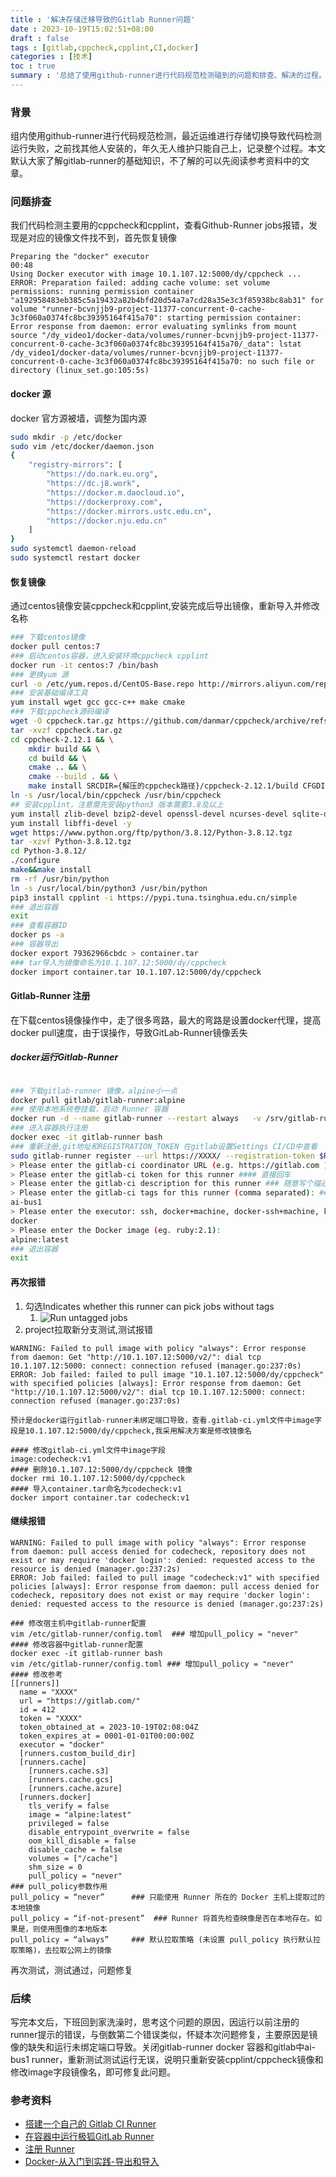 ```yaml
---
title : '解决存储迁移导致的Gitlab Runner问题'
date : 2023-10-19T15:02:51+08:00
draft : false
tags : [gitlab,cppcheck,cpplint,CI,docker]
categories : [技术]
toc : true
summary : '总结了使用github-runner进行代码规范检测碰到的问题和排查、解决的过程。问题出在镜像文件找不到，通过恢复镜像和注册Gitlab-Runner解决。文章提供了详细的步骤和参考资料供读者参考。'
---
```

### 背景

组内使用github-runner进行代码规范检测，最近运维进行存储切换导致代码检测运行失败，之前找其他人安装的，年久无人维护只能自己上，记录整个过程。本文默认大家了解gitlab-runner的基础知识，不了解的可以先阅读参考资料中的文章。

### 问题排查

我们代码检测主要用的cppcheck和cpplint，查看Github-Runner jobs报错，发现是对应的镜像文件找不到，首先恢复镜像

```text
Preparing the "docker" executor
00:48
Using Docker executor with image 10.1.107.12:5000/dy/cppcheck ...
ERROR: Preparation failed: adding cache volume: set volume permissions: running permission container "a192958483eb385c5a19432a82b4bfd20d54a7a7cd28a35e3c3f85938bc8ab31" for volume "runner-bcvnjjb9-project-11377-concurrent-0-cache-3c3f060a0374fc8bc39395164f415a70": starting permission container: Error response from daemon: error evaluating symlinks from mount source "/dy_video1/docker-data/volumes/runner-bcvnjjb9-project-11377-concurrent-0-cache-3c3f060a0374fc8bc39395164f415a70/_data": lstat /dy_video1/docker-data/volumes/runner-bcvnjjb9-project-11377-concurrent-0-cache-3c3f060a0374fc8bc39395164f415a70: no such file or directory (linux_set.go:105:5s)
```

#### docker 源

docker 官方源被墙，调整为国内源
```bash
sudo mkdir -p /etc/docker
sudo vim /etc/docker/daemon.json
{
    "registry-mirrors": [
        "https://do.nark.eu.org",
        "https://dc.j8.work",
        "https://docker.m.daocloud.io",
        "https://dockerproxy.com",
        "https://docker.mirrors.ustc.edu.cn",
        "https://docker.nju.edu.cn"
    ]
}
sudo systemctl daemon-reload
sudo systemctl restart docker
```
#### 恢复镜像

通过centos镜像安装cppcheck和cpplint,安装完成后导出镜像，重新导入并修改名称

```bash
### 下载centos镜像
docker pull centos:7
### 启动centos容器，进入安装环境cppcheck cpplint
docker run -it centos:7 /bin/bash
### 更换yum 源
curl -o /etc/yum.repos.d/CentOS-Base.repo http://mirrors.aliyun.com/repo/Centos-7.repo
### 安装基础编译工具
yum install wget gcc gcc-c++ make cmake
### 下载cppcheck源码编译
wget -O cppcheck.tar.gz https://github.com/danmar/cppcheck/archive/refs/tags/2.12.1.tar.gz
tar -xvzf cppcheck.tar.gz
cd cppcheck-2.12.1 && \
    mkdir build && \
    cd build && \
    cmake .. && \
    cmake --build . && \
    make install SRCDIR={解压的cppcheck路径}/cppcheck-2.12.1/build CFGDIR={解压的cppcheck路径}/cppcheck-2.12.1/cfg FILESDIR=/usr/bin
ln -s /usr/local/bin/cppcheck /usr/bin/cppcheck
## 安装cpplint，注意需先安装python3 版本需要3.8及以上
yum install zlib-devel bzip2-devel openssl-devel ncurses-devel sqlite-devel readline-devel tk-devel gcc make
yum install libffi-devel -y
wget https://www.python.org/ftp/python/3.8.12/Python-3.8.12.tgz
tar -xzvf Python-3.8.12.tgz
cd Python-3.8.12/
./configure
make&&make install
rm -rf /usr/bin/python
ln -s /usr/local/bin/python3 /usr/bin/python
pip3 install cpplint -i https://pypi.tuna.tsinghua.edu.cn/simple
### 退出容器
exit
### 查看容器ID
docker ps -a
### 容器导出
docker export 79362966cbdc > container.tar
### tar导入为镜像命名为10.1.107.12:5000/dy/cppcheck
docker import container.tar 10.1.107.12:5000/dy/cppcheck
```

#### Gitlab-Runner 注册

在下载centos镜像操作中，走了很多弯路，最大的弯路是设置docker代理，提高docker pull速度，由于误操作，导致GitLab-Runner镜像丢失

##### docker运行Gitlab-Runner

```bash

### 下载gitlab-runner 镜像，alpine小一点
docker pull gitlab/gitlab-runner:alpine 
### 使用本地系统卷挂载，启动 Runner 容器
docker run -d --name gitlab-runner --restart always   -v /srv/gitlab-runner/config:/etc/gitlab-runner   -v /var/run/docker.sock:/var/run/docker.sock   gitlab/gitlab-runner:alpine
### 进入容器执行注册
docker exec -it gitlab-runner bash
### 重新注册,git地址和REGISTRATION_TOKEN 在gitlab设置Settings CI/CD中查看
sudo gitlab-runner register --url https://XXXX/ --registration-token $REGISTRATION_TOKEN
> Please enter the gitlab-ci coordinator URL (e.g. https://gitlab.com ) ###直接回车
> Please enter the gitlab-ci token for this runner #### 直接回车
> Please enter the gitlab-ci description for this runner ### 随意写个描述
> Please enter the gitlab-ci tags for this runner (comma separated): ### 定义个tag，我用的
ai-bus1
> Please enter the executor: ssh, docker+machine, docker-ssh+machine, kubernetes, docker, parallels, virtualbox, docker-ssh, shell:
docker
> Please enter the Docker image (eg. ruby:2.1):
alpine:latest
### 退出容器
exit 

```

#### 再次报错

1. 勾选Indicates whether this runner can pick jobs without tags
   1. ![Run untagged jobs](/images/posts/gitlab_runner/1.png)
2. project拉取新分支测试,测试报错

```text
WARNING: Failed to pull image with policy "always": Error response from daemon: Get "http://10.1.107.12:5000/v2/": dial tcp 10.1.107.12:5000: connect: connection refused (manager.go:237:0s)
ERROR: Job failed: failed to pull image "10.1.107.12:5000/dy/cppcheck" with specified policies [always]: Error response from daemon: Get "http://10.1.107.12:5000/v2/": dial tcp 10.1.107.12:5000: connect: connection refused (manager.go:237:0s)

预计是docker运行gitlab-runner未绑定端口导致，查看.gitlab-ci.yml文件中image字段是10.1.107.12:5000/dy/cppcheck,我采用解决方案是修改镜像名

#### 修改gitlab-ci.yml文件中image字段
image:codecheck:v1
#### 删除10.1.107.12:5000/dy/cppcheck 镜像
docker rmi 10.1.107.12:5000/dy/cppcheck
#### 导入container.tar命名为codecheck:v1
docker import container.tar codecheck:v1
```

#### 继续报错

```text
WARNING: Failed to pull image with policy "always": Error response from daemon: pull access denied for codecheck, repository does not exist or may require 'docker login': denied: requested access to the resource is denied (manager.go:237:2s)
ERROR: Job failed: failed to pull image "codecheck:v1" with specified policies [always]: Error response from daemon: pull access denied for codecheck, repository does not exist or may require 'docker login': denied: requested access to the resource is denied (manager.go:237:2s)

### 修改宿主机中gitlab-runner配置
vim /etc/gitlab-runner/config.toml  ### 增加pull_policy = "never"
#### 修改容器中gitlab-runner配置
docker exec -it gitlab-runner bash
vim /etc/gitlab-runner/config.toml ### 增加pull_policy = "never"
#### 修改参考
[[runners]]
  name = "XXXX"
  url = "https://gitlab.com/"
  id = 412
  token = "XXXX"
  token_obtained_at = 2023-10-19T02:08:04Z
  token_expires_at = 0001-01-01T00:00:00Z
  executor = "docker"
  [runners.custom_build_dir]
  [runners.cache]
    [runners.cache.s3]
    [runners.cache.gcs]
    [runners.cache.azure]
  [runners.docker]
    tls_verify = false
    image = "alpine:latest"
    privileged = false
    disable_entrypoint_overwrite = false
    oom_kill_disable = false
    disable_cache = false
    volumes = ["/cache"]
    shm_size = 0
    pull_policy = "never"
### pull_policy参数作用
pull_policy = “never”      ### 只能使用 Runner 所在的 Docker 主机上提取过的本地镜像
pull_policy = “if-not-present”  ### Runner 将首先检查映像是否在本地存在。如果是，则使用图像的本地版本
pull_policy = “always”     ### 默认拉取策略 (未设置 pull_policy 执行默认拉取策略)，去拉取公网上的镜像
```

再次测试，测试通过，问题修复

### 后续

写完本文后，下班回到家洗澡时，思考这个问题的原因，因运行以前注册的runner提示的错误，与倒数第二个错误类似，怀疑本次问题修复，主要原因是镜像的缺失和运行未绑定端口导致。关闭gitlab-runner docker 容器和gitlab中ai-bus1 runner，重新测试测试运行无误，说明只重新安装cpplint/cppcheck镜像和修改image字段镜像名，即可修复此问题。

### 参考资料

* [搭建一个自己的 Gitlab CI Runner](https://chee5e.space/gitlab-runner-in-docker/)
* [在容器中运行极狐GitLab Runner](https://docs.gitlab.cn/runner/install/docker.html)
* [注册 Runner](https://docs.gitlab.cn/runner/register/index.html#docker)
* [Docker-从入门到实践-导出和导入](https://yeasy.gitbook.io/docker_practice/container/import_export)
